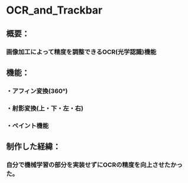 # OCR_and_Trackbar
## 概要：
### 画像加工によって精度を調整できるOCR(光学認識)機能
##
## 機能：
### ・アフィン変換(360°)
### ・射影変換(上・下・左・右)
### ・ペイント機能
## 制作した経緯：
### 自分で機械学習の部分を実装せずにOCRの精度を向上させたかった。
